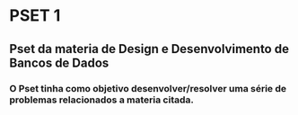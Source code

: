 # PSET 1 

## Pset da materia de Design e Desenvolvimento de Bancos de Dados

### O Pset tinha como objetivo desenvolver/resolver uma série de problemas relacionados a materia citada.

